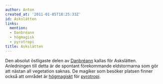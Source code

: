 ```yaml
---
author: Anton
created_at: '2011-01-05T18:25:33Z'
id: Askslätten
links:
  mention:
  - Danbréann
  - högmagisk
  - pyrotropi
title: Askslätten
---
```


Den absolut östligaste delen av [Danbréann] kallas för Askslätten. Anledningen till detta är de
spontant förekommande eldstormarna som gör att nästan all vegetation saknas. De magiker som besöker
platsen finner också att området är [högmagiskt] för [pyrotropi].

  [Danbréann]: Danbréann
  [högmagiskt]: högmagisk
  [pyrotropi]: pyrotropi
